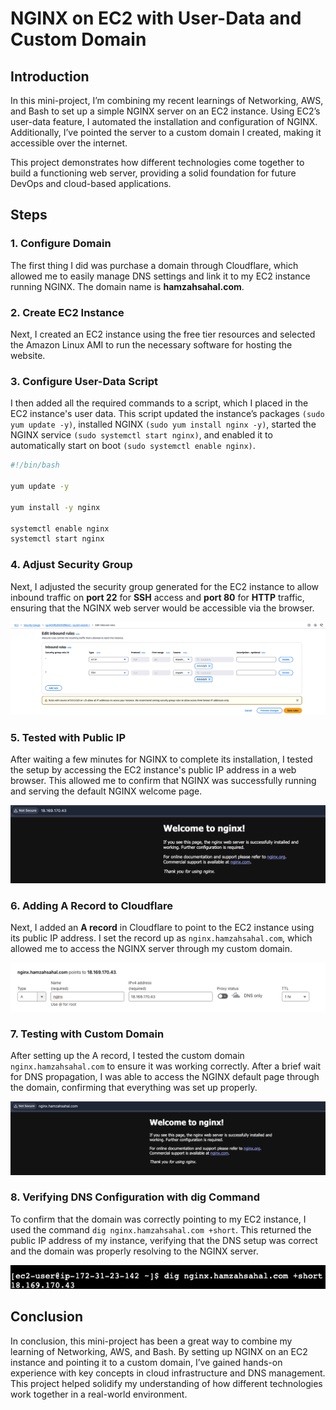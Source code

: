 # NGINX on EC2 with User-Data and Custom Domain

## Introduction

In this mini-project, I’m combining my recent learnings of Networking, AWS, and Bash to set up a simple NGINX server on an EC2 instance. Using EC2’s user-data feature, I automated the installation and configuration of NGINX. Additionally, I’ve pointed the server to a custom domain I created, making it accessible over the internet.

This project demonstrates how different technologies come together to build a functioning web server, providing a solid foundation for future DevOps and cloud-based applications.

## Steps

### 1. Configure Domain

The first thing I did was purchase a domain through Cloudflare, which allowed me to easily manage DNS settings and link it to my EC2 instance running NGINX. The domain name is **hamzahsahal.com**.

### 2. Create EC2 Instance

Next, I created an EC2 instance using the free tier resources and selected the Amazon Linux AMI to run the necessary software for hosting the website.

### 3. Configure User-Data Script

I then added all the required commands to a script, which I placed in the EC2 instance's user data. This script updated the instance’s packages `(sudo yum update -y)`, installed NGINX `(sudo yum install nginx -y)`, started the NGINX service `(sudo systemctl start nginx)`, and enabled it to automatically start on boot `(sudo systemctl enable nginx)`.

```bash
#!/bin/bash

yum update -y

yum install -y nginx

systemctl enable nginx
systemctl start nginx
```

### 4. Adjust Security Group

Next, I adjusted the security group generated for the EC2 instance to allow inbound traffic on **port 22** for **SSH** access and **port 80** for **HTTP** traffic, ensuring that the NGINX web server would be accessible via the browser.

![Security Group](Images/security-group.png)


### 5. Tested with Public IP

After waiting a few minutes for NGINX to complete its installation, I tested the setup by accessing the EC2 instance's public IP address in a web browser. This allowed me to confirm that NGINX was successfully running and serving the default NGINX welcome page.

![Public IP](Images/public-ip.png)

### 6. Adding A Record to Cloudflare

Next, I added an **A record** in Cloudflare to point to the EC2 instance using its public IP address. I set the record up as `nginx.hamzahsahal.com`, which allowed me to access the NGINX server through my custom domain.

![A Record](Images/A-Record.png)

### 7. Testing with Custom Domain

After setting up the A record, I tested the custom domain `nginx.hamzahsahal.com` to ensure it was working correctly. After a brief wait for DNS propagation, I was able to access the NGINX default page through the domain, confirming that everything was set up properly.

![Confirmation](Images/finished-product.png)

### 8. Verifying DNS Configuration with dig Command

To confirm that the domain was correctly pointing to my EC2 instance, I used the command `dig nginx.hamzahsahal.com +short`. This returned the public IP address of my instance, verifying that the DNS setup was correct and the domain was properly resolving to the NGINX server.

![Dig](Images/dig-confirmation.png)

## Conclusion

In conclusion, this mini-project has been a great way to combine my learning of Networking, AWS, and Bash. By setting up NGINX on an EC2 instance and pointing it to a custom domain, I’ve gained hands-on experience with key concepts in cloud infrastructure and DNS management. This project helped solidify my understanding of how different technologies work together in a real-world environment.







